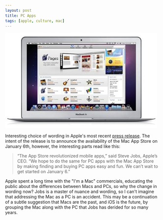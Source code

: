 ```yaml
---
layout: post
title: PC Apps
tags: [apple, culture, mac]
---
```

![alt text](/media/mas.jpg "Mac App Store")

Interesting choice of wording in Apple's most recent [press release][1].  The intent of the release is to announce the availability of the Mac App Store on January 6th, however, the interesting parts read like this:

>“The App Store revolutionized mobile apps,” said Steve Jobs, Apple’s CEO. “We hope to do the same for PC apps with the Mac App Store by making finding and buying PC apps easy and fun. We can’t wait to get started on January 6.”

Apple spent a long time with the "I'm a Mac" commercials, educating the public about the differences between Macs and PCs, so why the change in wording now?  Jobs is a master of nuance and wording, so I can't imagine that addressing the Mac as a PC is an accident.  This may be a continuation of a subtle suggestion that Macs are the past, and iOS is the future, by grouping the Mac along with the PC that Jobs has derided for so many years.  

[1]: http://www.apple.com/pr/library/2010/12/16macappstore.html
